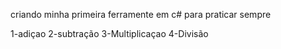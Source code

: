 criando minha primeira ferramente em c# para praticar sempre

1-adiçao
2-subtração
3-Multiplicaçao
4-Divisão


